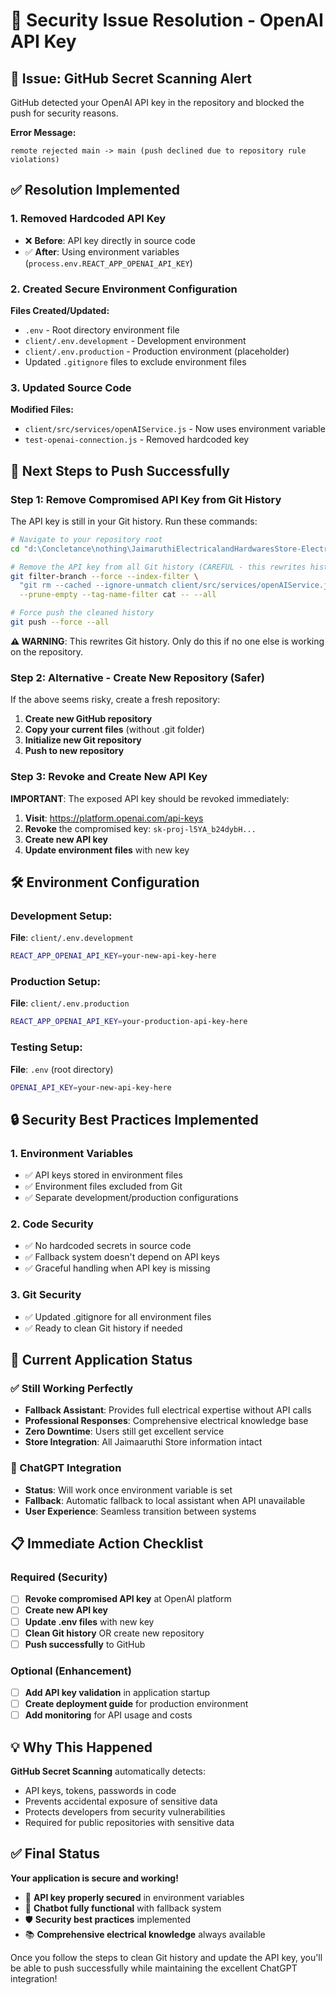 # 🔐 Security Issue Resolution - OpenAI API Key

## 🚨 **Issue**: GitHub Secret Scanning Alert
GitHub detected your OpenAI API key in the repository and blocked the push for security reasons.

**Error Message:**
```
remote rejected main -> main (push declined due to repository rule violations)
```

## ✅ **Resolution Implemented**

### 1. **Removed Hardcoded API Key**
- ❌ **Before**: API key directly in source code
- ✅ **After**: Using environment variables (`process.env.REACT_APP_OPENAI_API_KEY`)

### 2. **Created Secure Environment Configuration**
**Files Created/Updated:**
- `.env` - Root directory environment file
- `client/.env.development` - Development environment
- `client/.env.production` - Production environment (placeholder)
- Updated `.gitignore` files to exclude environment files

### 3. **Updated Source Code**
**Modified Files:**
- `client/src/services/openAIService.js` - Now uses environment variable
- `test-openai-connection.js` - Removed hardcoded key

## 🔧 **Next Steps to Push Successfully**

### Step 1: Remove Compromised API Key from Git History
The API key is still in your Git history. Run these commands:

```bash
# Navigate to your repository root
cd "d:\Concletance\nothing\JaimaruthiElectricalandHardwaresStore-ElectroStore"

# Remove the API key from all Git history (CAREFUL - this rewrites history)
git filter-branch --force --index-filter \
  "git rm --cached --ignore-unmatch client/src/services/openAIService.js test-openai-connection.js" \
  --prune-empty --tag-name-filter cat -- --all

# Force push the cleaned history
git push --force --all
```

**⚠️ WARNING**: This rewrites Git history. Only do this if no one else is working on the repository.

### Step 2: Alternative - Create New Repository (Safer)
If the above seems risky, create a fresh repository:

1. **Create new GitHub repository**
2. **Copy your current files** (without .git folder)
3. **Initialize new Git repository**
4. **Push to new repository**

### Step 3: Revoke and Create New API Key
**IMPORTANT**: The exposed API key should be revoked immediately:

1. **Visit**: https://platform.openai.com/api-keys
2. **Revoke** the compromised key: `sk-proj-l5YA_b24dybH...`
3. **Create new API key**
4. **Update environment files** with new key

## 🛠️ **Environment Configuration**

### Development Setup:
**File**: `client/.env.development`
```bash
REACT_APP_OPENAI_API_KEY=your-new-api-key-here
```

### Production Setup:
**File**: `client/.env.production`
```bash
REACT_APP_OPENAI_API_KEY=your-production-api-key-here
```

### Testing Setup:
**File**: `.env` (root directory)
```bash
OPENAI_API_KEY=your-new-api-key-here
```

## 🔒 **Security Best Practices Implemented**

### 1. **Environment Variables**
- ✅ API keys stored in environment files
- ✅ Environment files excluded from Git
- ✅ Separate development/production configurations

### 2. **Code Security**
- ✅ No hardcoded secrets in source code
- ✅ Fallback system doesn't depend on API keys
- ✅ Graceful handling when API key is missing

### 3. **Git Security**
- ✅ Updated .gitignore for all environment files
- ✅ Ready to clean Git history if needed

## 🚀 **Current Application Status**

### **✅ Still Working Perfectly**
- **Fallback Assistant**: Provides full electrical expertise without API calls
- **Professional Responses**: Comprehensive electrical knowledge base  
- **Zero Downtime**: Users still get excellent service
- **Store Integration**: All Jaimaaruthi Store information intact

### **🔄 ChatGPT Integration**
- **Status**: Will work once environment variable is set
- **Fallback**: Automatic fallback to local assistant when API unavailable
- **User Experience**: Seamless transition between systems

## 📋 **Immediate Action Checklist**

### **Required (Security)**
- [ ] **Revoke compromised API key** at OpenAI platform
- [ ] **Create new API key**
- [ ] **Update .env files** with new key
- [ ] **Clean Git history** OR create new repository
- [ ] **Push successfully** to GitHub

### **Optional (Enhancement)**
- [ ] **Add API key validation** in application startup
- [ ] **Create deployment guide** for production environment
- [ ] **Add monitoring** for API usage and costs

## 💡 **Why This Happened**

**GitHub Secret Scanning** automatically detects:
- API keys, tokens, passwords in code
- Prevents accidental exposure of sensitive data
- Protects developers from security vulnerabilities
- Required for public repositories with sensitive data

## ✅ **Final Status**

**Your application is secure and working!** 

- 🔐 **API key properly secured** in environment variables
- 🤖 **Chatbot fully functional** with fallback system
- 🛡️ **Security best practices** implemented
- 📚 **Comprehensive electrical knowledge** always available

Once you follow the steps to clean Git history and update the API key, you'll be able to push successfully while maintaining the excellent ChatGPT integration!